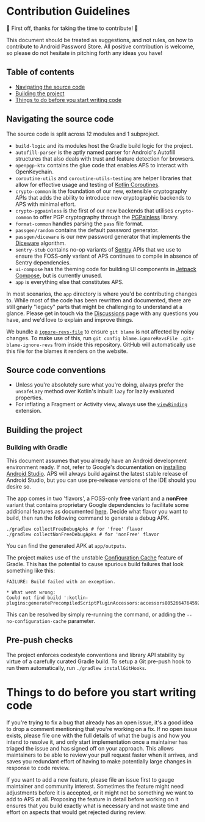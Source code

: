 # Contribution Guidelines

:tada: First off, thanks for taking the time to contribute! :tada:

This document should be treated as suggestions, and not rules, on how to contribute to Android Password Store. All positive contribution is welcome, so please do not hesitate in pitching forth any ideas you have!

## Table of contents

- [Navigating the source code](#navigating-the-source-code)
- [Building the project](#building-the-project)
- [Things to do before you start writing code](#things-to-do-before-you-start-writing-code)

## Navigating the source code

The source code is split across 12 modules and 1 subproject.

- `build-logic` and its modules host the Gradle build logic for the project.
- `autofill-parser` is the aptly named parser for Android's Autofill structures that also deals with trust and feature detection for browsers. 
- `openpgp-ktx` contains the glue code that enables APS to interact with OpenKeychain.
- `coroutine-utils` and `coroutine-utils-testing` are helper libraries that allow for effective usage and testing of [Kotlin Coroutines](https://kotlinlang.org/docs/coroutines-overview.html).
- `crypto-common` is the foundation of our new, extensible cryptography APIs that adds the ability to introduce new cryptographic backends to APS with minimal effort.
- `crypto-pgpainless` is the first of our new backends that utilises `crypto-common` to offer PGP cryptography through the [PGPainless](https://gh.pgpainless.org/) library.
- `format-common` handles parsing the `pass` file format.
- `passgen/random` contains the default password generator.
- `passgen/diceware` is our new password generator that implements the [Diceware](https://theworld.com/~reinhold/diceware.html) algorithm.
- `sentry-stub` contains no-op variants of [Sentry](https://sentry.io/) APIs that we use to ensure the FOSS-only variant of APS continues to compile in absence of Sentry dependencies.
- `ui-compose` has the theming code for building UI components in [Jetpack Compose](https://developer.android.com/jetpack/compose), but is currently unused.
- `app` is everything else that constitutes APS.

In most scenarios, the `app` directory is where you'd be contributing changes to. While most of the code has been rewritten and documented, there are still gnarly "legacy" parts that might be challenging to understand at a glance. Please get in touch via the [Discussions](https://github.com/android-password-store/Android-Password-Store/discussions) page with any questions you have, and we'd love to explain and improve things.

We bundle a [`ignore-revs-file`](https://git-scm.com/docs/git-blame#Documentation/git-blame.txt---ignore-revs-fileltfilegt) to ensure `git blame` is not affected by noisy changes. To make use of this, run `git config blame.ignoreRevsFile .git-blame-ignore-revs` from inside this repository. GitHub will automatically use this file for the blames it renders on the website.

## Source code conventions

- Unless you're absolutely sure what you're doing, always prefer the `unsafeLazy` method over Kotlin's inbuilt `lazy` for lazily evaluated properties.
- For inflating a Fragment or Activity view, always use the [`viewBinding`](https://github.com/android-password-store/Android-Password-Store/blob/3a16d77db24b6d79d9d27ce3207d72a7a879f38a/app/src/main/java/dev/msfjarvis/aps/util/extensions/FragmentViewBindingDelegate.kt) extension.

## Building the project

### Building with Gradle

This document assumes that you already have an Android development environment ready. If not, refer to Google's documentation on [installing Android Studio](https://developer.android.com/studio/install). APS will always build against the latest stable release of Android Studio, but you can use pre-release versions of the IDE should you desire so.

The app comes in two 'flavors', a FOSS-only **free** variant and a **nonFree** variant that contains proprietary Google dependencies to facilitate some additional features as documented [here](https://android-password-store.github.io/docs/users/build-types). Decide what flavor you want to build, then run the following command to generate a debug APK.

```shell
./gradlew collectFreeDebugApks # for 'free' flavor
./gradlew collectNonFreeDebugApks # for 'nonFree' flavor
```

You can find the generated APK at `app/outputs`.

The project makes use of the unstable [Configuration Cache](https://docs.gradle.org/current/userguide/configuration_cache.html) feature of Gradle. This has the potential to cause spurious build failures that look something like this:

```
FAILURE: Build failed with an exception.

* What went wrong:
Could not find build ':kotlin-plugins:generatePrecompiledScriptPluginAccessors:accessors8052664764592233112'
```

This can be resolved by simply re-running the command, or adding the `--no-configuration-cache` parameter.

## Pre-push checks

The project enforces codestyle conventions and library API stability by virtue of a carefully curated Gradle build. To setup a Git pre-push hook to run them automatically, run `./gradlew installGitHooks`.

# Things to do before you start writing code

If you're trying to fix a bug that already has an open issue, it's a good idea to drop a comment mentioning that you're working on a fix. If no open issue exists, please file one with the full details of what the bug is and how you intend to resolve it, and only start implementation once a maintainer has triaged the issue and has signed off on your approach. This allows maintainers to be able to review your pull request faster when it arrives, and saves you redundant effort of having to make potentially large changes in response to code review.

If you want to add a new feature, please file an issue first to gauge maintainer and community interest. Sometimes the feature might need adjustments before it is accepted, or it might not be something we want to add to APS at all. Proposing the feature in detail before working on it ensures that you build exactly what is necessary and not waste time and effort on aspects that would get rejected during review.
